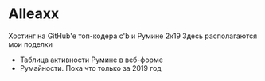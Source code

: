 # Alleaxx
Хостинг на GitHub'е топ-кодера c'b и Румине 2к19
Здесь располагаются мои поделки 
- Таблица активности Румине в веб-форме
- Румайности. Пока что только за 2019 год
